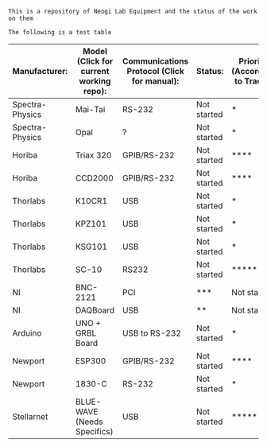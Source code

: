 `This is a repository of Neogi Lab Equipment and the status of the work on them`

`The following is a test table`

|   Manufacturer:	|   Model (Click for current working repo):	|   Communications Protocol (Click for manual):	|   Status:	|  Priority (According to Trace): 	|
|---	|---	|---	|---	|---	|
|   Spectra-Physics	|   Mai-Tai	|   RS-232	|   Not started	|   *	|
|   Spectra-Physics	|   Opal	|   ?	|   Not started	|   *	|
|   Horiba	|   Triax 320	|   GPIB/RS-232	|   Not started	|   ****	|
|   Horiba	|   CCD2000 |   GPIB/RS-232	|   Not started	|   ****	|
|   Thorlabs	|   K10CR1	|   USB	|   Not started	|   *	|
|   Thorlabs	|   KPZ101	|   USB	|   Not started	|   *	|
|   Thorlabs	|   KSG101	|   USB	|   Not started	|   *	|
|   Thorlabs	|   SC-10	|   RS232	|   Not started	|   *****	|
|   NI	|   BNC-2121	|   PCI	|   ***	|   Not started	|
|   NI	|   DAQBoard	|   USB	|   **	|   Not started	|
|   Arduino	|   UNO + GRBL Board	|   USB to RS-232	|   Not started	|   *	|
|   Newport	|   ESP300	|   GPIB/RS-232	|   Not started	|   ****	|
|   Newport	|   1830-C	|   RS-232	|   Not started	|   *	|
|   Stellarnet	|   BLUE-WAVE (Needs Specifics)	|   USB	|   Not started	|   *****	|